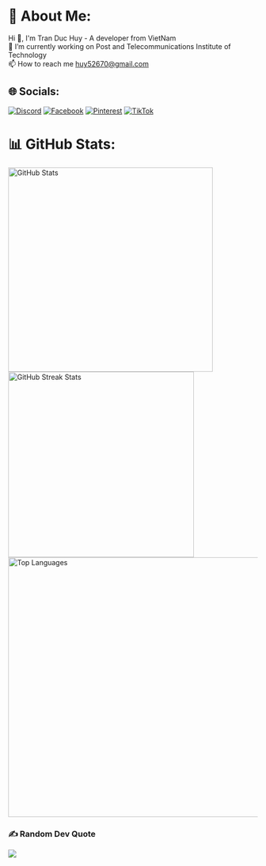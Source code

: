 # 💫 About Me:
Hi 👋, I'm Tran Duc Huy - A developer from VietNam<br>🔭 I’m currently working on Post and Telecommunications Institute of Technology<br>📫 How to reach me huy52670@gmail.com


## 🌐 Socials:
[![Discord](https://img.shields.io/badge/Discord-%237289DA.svg?logo=discord&logoColor=white)](https://discord.gg/huy31#5560) [![Facebook](https://img.shields.io/badge/Facebook-%231877F2.svg?logo=Facebook&logoColor=white)](https://facebook.com/tf.huy2839) [![Pinterest](https://img.shields.io/badge/Pinterest-%23E60023.svg?logo=Pinterest&logoColor=white)](https://pinterest.com/huy52670) [![TikTok](https://img.shields.io/badge/TikTok-%23000000.svg?logo=TikTok&logoColor=white)](https://tiktok.com/@ig_nr2893) 


# 📊 GitHub Stats:
<img src="https://github-readme-stats.vercel.app/api?username=duchuys31&theme=radical&hide_border=true&include_all_commits=true&count_private=true" alt="GitHub Stats" style="height: 413px;" />
<img src="https://github-readme-streak-stats.herokuapp.com/?user=duchuys31&theme=radical&hide_border=true" alt="GitHub Streak Stats" style="height: 375px;" />
 <img src="https://github-readme-stats.vercel.app/api/top-langs/?username=duchuys31&theme=radical&hide_border=true&include_all_commits=true&count_private=true&layout=compact" alt="Top Languages" style="height: 525px;" />


<!-- ## 🏆 GitHub Trophies
<img src="https://github-profile-trophy.vercel.app/?username=duchuys31&theme=radical" alt="GitHub Profile Trophy" style="height: 100px;" /> -->

### ✍️ Random Dev Quote
![](https://quotes-github-readme.vercel.app/api?type=horizontal&theme=radical)

<!-- Proudly created with GPRM ( https://gprm.itsvg.in ) -->
